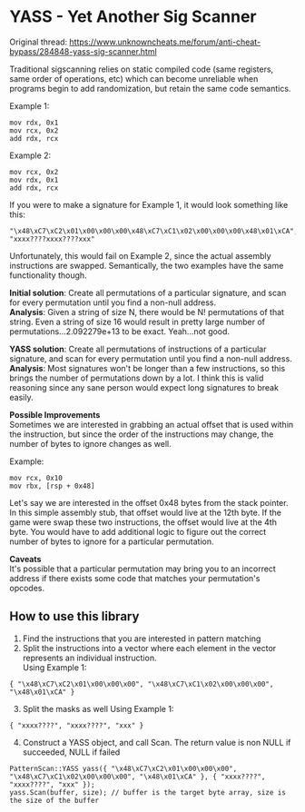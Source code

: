 # YASS - Yet Another Sig Scanner


Original thread: https://www.unknowncheats.me/forum/anti-cheat-bypass/284848-yass-sig-scanner.html

Traditional sigscanning relies on static compiled code (same registers, same order of operations, etc) which can become unreliable when programs begin to add randomization, but retain the same code semantics.

Example 1: 
```
mov rdx, 0x1
mov rcx, 0x2
add rdx, rcx
```
Example 2:
```
mov rcx, 0x2
mov rdx, 0x1
add rdx, rcx
```
If you were to make a signature for Example 1, it would look something like this:
```
"\x48\xC7\xC2\x01\x00\x00\x00\x48\xC7\xC1\x02\x00\x00\x00\x48\x01\xCA", "xxxx????xxxx????xxx"
```
Unfortunately, this would fail on Example 2, since the actual assembly instructions are swapped. Semantically, the two examples have the same functionality though.

**Initial solution**: Create all permutations of a particular signature, and scan for every permutation until you find a non-null address. <br>
**Analysis**: Given a string of size N, there would be N! permutations of that string. Even a string of size 16 would result in pretty large number of permutations...2.092279e+13 to be exact. Yeah...not good. 

**YASS solution**: Create all permutations of instructions of a particular signature, and scan for every permutation until you find a non-null address. <br>
**Analysis**: Most signatures won't be longer than a few instructions, so this brings the number of permutations down by a lot. I think this is valid reasoning since any sane person would expect long signatures to break easily.

**Possible Improvements** <br>
Sometimes we are interested in grabbing an actual offset that is used within the instruction, but since the order of the instructions may change, the number of bytes to ignore changes as well.

Example:
```
mov rcx, 0x10
mov rbx, [rsp + 0x48]
```
Let's say we are interested in the offset 0x48 bytes from the stack pointer. In this simple assembly stub, that offset would live at the 12th byte. If the game were swap these two instructions, the offset would live at the 4th byte. You would have to add additional logic to figure out the correct number of bytes to ignore for a particular permutation.

**Caveats** <br>
It's possible that a particular permutation may bring you to an incorrect address if there exists some code that matches your permutation's opcodes. 

## How to use this library
1. Find the instructions that you are interested in pattern matching
2. Split the instructions into a vector where each element in the vector represents an individual instruction. <br>
Using Example 1: <br>
```
{ "\x48\xC7\xC2\x01\x00\x00\x00", "\x48\xC7\xC1\x02\x00\x00\x00", "\x48\x01\xCA" }
```
3. Split the masks as well
Using Example 1: <br>
```
{ "xxxx????", "xxxx????", "xxx" }
```
4. Construct a YASS object, and call Scan. The return value is non NULL if succeeded, NULL if failed
```
PatternScan::YASS yass({ "\x48\xC7\xC2\x01\x00\x00\x00", "\x48\xC7\xC1\x02\x00\x00\x00", "\x48\x01\xCA" }, { "xxxx????", "xxxx????", "xxx" });
yass.Scan(buffer, size); // buffer is the target byte array, size is the size of the buffer
```
